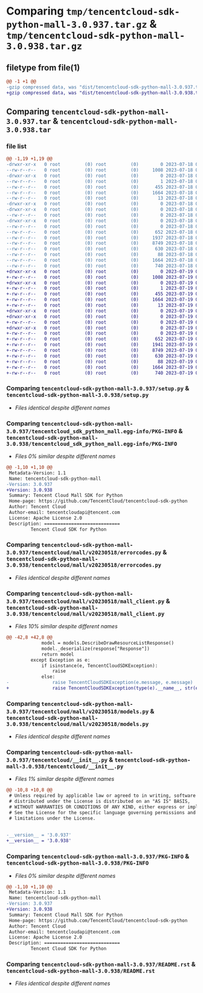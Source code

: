 # Comparing `tmp/tencentcloud-sdk-python-mall-3.0.937.tar.gz` & `tmp/tencentcloud-sdk-python-mall-3.0.938.tar.gz`

## filetype from file(1)

```diff
@@ -1 +1 @@
-gzip compressed data, was "dist/tencentcloud-sdk-python-mall-3.0.937.tar", last modified: Tue Jul 18 00:26:58 2023, max compression
+gzip compressed data, was "dist/tencentcloud-sdk-python-mall-3.0.938.tar", last modified: Wed Jul 19 00:42:19 2023, max compression
```

## Comparing `tencentcloud-sdk-python-mall-3.0.937.tar` & `tencentcloud-sdk-python-mall-3.0.938.tar`

### file list

```diff
@@ -1,19 +1,19 @@
-drwxr-xr-x   0 root         (0) root         (0)        0 2023-07-18 00:26:58.000000 tencentcloud-sdk-python-mall-3.0.937/
--rw-r--r--   0 root         (0) root         (0)     1008 2023-07-18 00:26:58.000000 tencentcloud-sdk-python-mall-3.0.937/setup.py
-drwxr-xr-x   0 root         (0) root         (0)        0 2023-07-18 00:26:58.000000 tencentcloud-sdk-python-mall-3.0.937/tencentcloud_sdk_python_mall.egg-info/
--rw-r--r--   0 root         (0) root         (0)        1 2023-07-18 00:26:58.000000 tencentcloud-sdk-python-mall-3.0.937/tencentcloud_sdk_python_mall.egg-info/dependency_links.txt
--rw-r--r--   0 root         (0) root         (0)      455 2023-07-18 00:26:58.000000 tencentcloud-sdk-python-mall-3.0.937/tencentcloud_sdk_python_mall.egg-info/SOURCES.txt
--rw-r--r--   0 root         (0) root         (0)     1664 2023-07-18 00:26:58.000000 tencentcloud-sdk-python-mall-3.0.937/tencentcloud_sdk_python_mall.egg-info/PKG-INFO
--rw-r--r--   0 root         (0) root         (0)       13 2023-07-18 00:26:58.000000 tencentcloud-sdk-python-mall-3.0.937/tencentcloud_sdk_python_mall.egg-info/top_level.txt
-drwxr-xr-x   0 root         (0) root         (0)        0 2023-07-18 00:26:58.000000 tencentcloud-sdk-python-mall-3.0.937/tencentcloud/
-drwxr-xr-x   0 root         (0) root         (0)        0 2023-07-18 00:26:58.000000 tencentcloud-sdk-python-mall-3.0.937/tencentcloud/mall/
--rw-r--r--   0 root         (0) root         (0)        0 2023-07-18 00:26:58.000000 tencentcloud-sdk-python-mall-3.0.937/tencentcloud/mall/__init__.py
-drwxr-xr-x   0 root         (0) root         (0)        0 2023-07-18 00:26:58.000000 tencentcloud-sdk-python-mall-3.0.937/tencentcloud/mall/v20230518/
--rw-r--r--   0 root         (0) root         (0)        0 2023-07-18 00:26:58.000000 tencentcloud-sdk-python-mall-3.0.937/tencentcloud/mall/v20230518/__init__.py
--rw-r--r--   0 root         (0) root         (0)      652 2023-07-18 00:26:58.000000 tencentcloud-sdk-python-mall-3.0.937/tencentcloud/mall/v20230518/errorcodes.py
--rw-r--r--   0 root         (0) root         (0)     1937 2023-07-18 00:26:58.000000 tencentcloud-sdk-python-mall-3.0.937/tencentcloud/mall/v20230518/mall_client.py
--rw-r--r--   0 root         (0) root         (0)     8749 2023-07-18 00:26:58.000000 tencentcloud-sdk-python-mall-3.0.937/tencentcloud/mall/v20230518/models.py
--rw-r--r--   0 root         (0) root         (0)      630 2023-07-18 00:26:58.000000 tencentcloud-sdk-python-mall-3.0.937/tencentcloud/__init__.py
--rw-r--r--   0 root         (0) root         (0)       88 2023-07-18 00:26:58.000000 tencentcloud-sdk-python-mall-3.0.937/setup.cfg
--rw-r--r--   0 root         (0) root         (0)     1664 2023-07-18 00:26:58.000000 tencentcloud-sdk-python-mall-3.0.937/PKG-INFO
--rw-r--r--   0 root         (0) root         (0)      740 2023-07-18 00:26:58.000000 tencentcloud-sdk-python-mall-3.0.937/README.rst
+drwxr-xr-x   0 root         (0) root         (0)        0 2023-07-19 00:42:19.000000 tencentcloud-sdk-python-mall-3.0.938/
+-rw-r--r--   0 root         (0) root         (0)     1008 2023-07-19 00:42:19.000000 tencentcloud-sdk-python-mall-3.0.938/setup.py
+drwxr-xr-x   0 root         (0) root         (0)        0 2023-07-19 00:42:19.000000 tencentcloud-sdk-python-mall-3.0.938/tencentcloud_sdk_python_mall.egg-info/
+-rw-r--r--   0 root         (0) root         (0)        1 2023-07-19 00:42:19.000000 tencentcloud-sdk-python-mall-3.0.938/tencentcloud_sdk_python_mall.egg-info/dependency_links.txt
+-rw-r--r--   0 root         (0) root         (0)      455 2023-07-19 00:42:19.000000 tencentcloud-sdk-python-mall-3.0.938/tencentcloud_sdk_python_mall.egg-info/SOURCES.txt
+-rw-r--r--   0 root         (0) root         (0)     1664 2023-07-19 00:42:19.000000 tencentcloud-sdk-python-mall-3.0.938/tencentcloud_sdk_python_mall.egg-info/PKG-INFO
+-rw-r--r--   0 root         (0) root         (0)       13 2023-07-19 00:42:19.000000 tencentcloud-sdk-python-mall-3.0.938/tencentcloud_sdk_python_mall.egg-info/top_level.txt
+drwxr-xr-x   0 root         (0) root         (0)        0 2023-07-19 00:42:19.000000 tencentcloud-sdk-python-mall-3.0.938/tencentcloud/
+drwxr-xr-x   0 root         (0) root         (0)        0 2023-07-19 00:42:19.000000 tencentcloud-sdk-python-mall-3.0.938/tencentcloud/mall/
+-rw-r--r--   0 root         (0) root         (0)        0 2023-07-19 00:42:19.000000 tencentcloud-sdk-python-mall-3.0.938/tencentcloud/mall/__init__.py
+drwxr-xr-x   0 root         (0) root         (0)        0 2023-07-19 00:42:19.000000 tencentcloud-sdk-python-mall-3.0.938/tencentcloud/mall/v20230518/
+-rw-r--r--   0 root         (0) root         (0)        0 2023-07-19 00:42:19.000000 tencentcloud-sdk-python-mall-3.0.938/tencentcloud/mall/v20230518/__init__.py
+-rw-r--r--   0 root         (0) root         (0)      652 2023-07-19 00:42:19.000000 tencentcloud-sdk-python-mall-3.0.938/tencentcloud/mall/v20230518/errorcodes.py
+-rw-r--r--   0 root         (0) root         (0)     1941 2023-07-19 00:42:19.000000 tencentcloud-sdk-python-mall-3.0.938/tencentcloud/mall/v20230518/mall_client.py
+-rw-r--r--   0 root         (0) root         (0)     8749 2023-07-19 00:42:19.000000 tencentcloud-sdk-python-mall-3.0.938/tencentcloud/mall/v20230518/models.py
+-rw-r--r--   0 root         (0) root         (0)      630 2023-07-19 00:42:19.000000 tencentcloud-sdk-python-mall-3.0.938/tencentcloud/__init__.py
+-rw-r--r--   0 root         (0) root         (0)       88 2023-07-19 00:42:19.000000 tencentcloud-sdk-python-mall-3.0.938/setup.cfg
+-rw-r--r--   0 root         (0) root         (0)     1664 2023-07-19 00:42:19.000000 tencentcloud-sdk-python-mall-3.0.938/PKG-INFO
+-rw-r--r--   0 root         (0) root         (0)      740 2023-07-19 00:42:19.000000 tencentcloud-sdk-python-mall-3.0.938/README.rst
```

### Comparing `tencentcloud-sdk-python-mall-3.0.937/setup.py` & `tencentcloud-sdk-python-mall-3.0.938/setup.py`

 * *Files identical despite different names*

### Comparing `tencentcloud-sdk-python-mall-3.0.937/tencentcloud_sdk_python_mall.egg-info/PKG-INFO` & `tencentcloud-sdk-python-mall-3.0.938/tencentcloud_sdk_python_mall.egg-info/PKG-INFO`

 * *Files 0% similar despite different names*

```diff
@@ -1,10 +1,10 @@
 Metadata-Version: 1.1
 Name: tencentcloud-sdk-python-mall
-Version: 3.0.937
+Version: 3.0.938
 Summary: Tencent Cloud Mall SDK for Python
 Home-page: https://github.com/TencentCloud/tencentcloud-sdk-python
 Author: Tencent Cloud
 Author-email: tencentcloudapi@tencent.com
 License: Apache License 2.0
 Description: ============================
         Tencent Cloud SDK for Python
```

### Comparing `tencentcloud-sdk-python-mall-3.0.937/tencentcloud/mall/v20230518/errorcodes.py` & `tencentcloud-sdk-python-mall-3.0.938/tencentcloud/mall/v20230518/errorcodes.py`

 * *Files identical despite different names*

### Comparing `tencentcloud-sdk-python-mall-3.0.937/tencentcloud/mall/v20230518/mall_client.py` & `tencentcloud-sdk-python-mall-3.0.938/tencentcloud/mall/v20230518/mall_client.py`

 * *Files 10% similar despite different names*

```diff
@@ -42,8 +42,8 @@
             model = models.DescribeDrawResourceListResponse()
             model._deserialize(response["Response"])
             return model
         except Exception as e:
             if isinstance(e, TencentCloudSDKException):
                 raise
             else:
-                raise TencentCloudSDKException(e.message, e.message)
+                raise TencentCloudSDKException(type(e).__name__, str(e))
```

### Comparing `tencentcloud-sdk-python-mall-3.0.937/tencentcloud/mall/v20230518/models.py` & `tencentcloud-sdk-python-mall-3.0.938/tencentcloud/mall/v20230518/models.py`

 * *Files identical despite different names*

### Comparing `tencentcloud-sdk-python-mall-3.0.937/tencentcloud/__init__.py` & `tencentcloud-sdk-python-mall-3.0.938/tencentcloud/__init__.py`

 * *Files 1% similar despite different names*

```diff
@@ -10,8 +10,8 @@
 # Unless required by applicable law or agreed to in writing, software
 # distributed under the License is distributed on an "AS IS" BASIS,
 # WITHOUT WARRANTIES OR CONDITIONS OF ANY KIND, either express or implied.
 # See the License for the specific language governing permissions and
 # limitations under the License.
 
 
-__version__ = '3.0.937'
+__version__ = '3.0.938'
```

### Comparing `tencentcloud-sdk-python-mall-3.0.937/PKG-INFO` & `tencentcloud-sdk-python-mall-3.0.938/PKG-INFO`

 * *Files 0% similar despite different names*

```diff
@@ -1,10 +1,10 @@
 Metadata-Version: 1.1
 Name: tencentcloud-sdk-python-mall
-Version: 3.0.937
+Version: 3.0.938
 Summary: Tencent Cloud Mall SDK for Python
 Home-page: https://github.com/TencentCloud/tencentcloud-sdk-python
 Author: Tencent Cloud
 Author-email: tencentcloudapi@tencent.com
 License: Apache License 2.0
 Description: ============================
         Tencent Cloud SDK for Python
```

### Comparing `tencentcloud-sdk-python-mall-3.0.937/README.rst` & `tencentcloud-sdk-python-mall-3.0.938/README.rst`

 * *Files identical despite different names*


